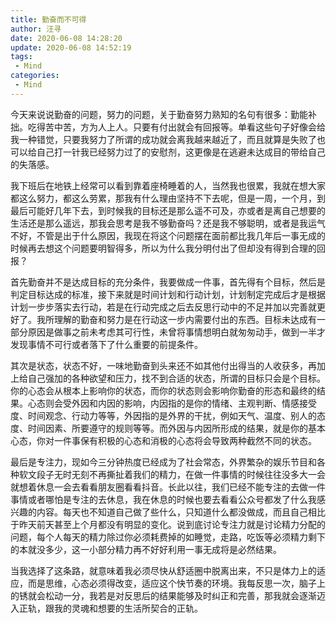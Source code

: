 ```yaml
---
title: 勤奋而不可得
author: 汪寻
date: 2020-06-08 14:28:20
update: 2020-06-08 14:52:19
tags:
 - Mind
categories:
 - Mind
---
```


今天来说说勤奋的问题，努力的问题，关于勤奋努力熟知的名句有很多：勤能补拙。吃得苦中苦，方为人上人。只要有付出就会有回报等。单看这些句子好像会给我一种错觉，只要我努力了所谓的成功就会离我越来越近了，而且就算是失败了也可以给自己打一针我已经努力过了的安慰剂，这更像是在逃避未达成目的带给自己的失落感。

<!-- more -->

我下班后在地铁上经常可以看到靠着座椅睡着的人，当然我也很累，我就在想大家都这么努力，都这么劳累，那我有什么理由坚持不下去呢，但是一周，一个月，到最后可能好几年下去，到时候我的目标还是那么遥不可及，亦或者是离自己想要的生活还是那么遥远，那我会思考是我不够勤奋吗？还是我不够聪明，或者是我运气不好，不管是出于什么原因，我现在将这个问题摆在面前都比我几年后一事无成的时候再去想这个问题要明智得多，所以为什么我分明付出了但却没有得到合理的回报？

首先勤奋并不是达成目标的充分条件，我要做成一件事，首先得有个目标，然后是判定目标达成的标准，接下来就是时间计划和行动计划，计划制定完成后才是根据计划一步步落实去行动，若是在行动完成之后去反思行动中的不足并加以完善就更好了。我所理解的勤奋和努力是在行动这一步内需要付出的东西。目标未达成有一部分原因是做事之前未考虑其可行性，未曾将事情想明白就匆匆动手，做到一半才发现事情不可行或者落下了什么重要的前提条件。

其次是状态，状态不好，一味地勤奋到头来还不如其他付出得当的人收获多，再加上给自己强加的各种欲望和压力，找不到合适的状态，所谓的目标只会是个目标。你的心态会从根本上影响你的状态，而你的状态则会影响你勤奋的形态和最终的结果。心态则会受外因和内因的影响，内因指的是你的情绪、主观判断、情感接受度、时间观念、行动力等等，外因指的是外界的干扰，例如天气、温度、别人的态度、时间因素、所要遵守的规则等等。而外因与内因所形成的结果，就是你的基本心态，你对一件事保有积极的心态和消极的心态将会导致两种截然不同的状态。

最后是专注力，现如今三分钟热度已经成为了社会常态，外界繁杂的娱乐节目和各种软文段子无时无刻不再撕扯着我们的精力，在做一件事情的时候往往没多大一会就想着休息一会去看看朋友圈看看抖音。长此以往，我们已经不能专注的去做一件事情或者哪怕是专注的去休息，我在休息的时候也要去看看公众号都发了什么我感兴趣的内容。每天也不知道自己做了些什么，只知道什么都没做成，而且自己相比于昨天前天甚至上个月都没有明显的变化。说到底讨论专注力就是讨论精力分配的问题，每个人每天的精力除过你必须耗费掉的如睡觉，走路，吃饭等必须精力剩下的本就没多少，这一小部分精力再不好好利用一事无成将是必然结果。

当我选择了这条路，就意味着我必须尽快从舒适圈中脱离出来，不只是体力上的适应，而是思维，心态必须得改变，适应这个快节奏的环境。我每反思一次，脑子上的锈就会松动一分，我若是对反思后的结果能够及时纠正和完善，那我就会逐渐迈入正轨，跟我的灵魂和想要的生活所契合的正轨。
